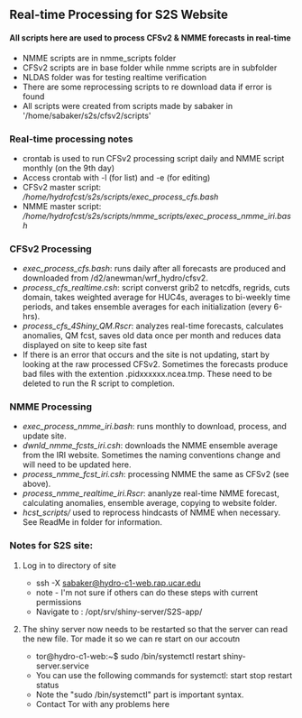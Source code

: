 ## Real-time Processing for S2S Website

#### All scripts here are used to process CFSv2 & NMME forecasts in real-time
- NMME scripts are in nmme_scripts folder
- CFSv2 scripts are in base folder while nmme scripts are in subfolder
- NLDAS folder was for testing realtime verification
- There are some reprocessing scripts to re download data if error is found
- All scripts were created from scripts made by sabaker in '/home/sabaker/s2s/cfsv2/scripts'

### Real-time processing notes
   - crontab is used to run CFSv2 processing script daily and NMME script monthly (on the 9th day)
   - Access crontab with -l (for list) and -e (for editing)
   - CFSv2 master script: */home/hydrofcst/s2s/scripts/exec_process_cfs.bash*
   - NMME master script: */home/hydrofcst/s2s/scripts/nmme_scripts/exec_process_nmme_iri.bash*
   
### CFSv2 Processing 
- *exec_process_cfs.bash*: runs daily after all forecasts are produced and downloaded from /d2/anewman/wrf_hydro/cfsv2.
- *process_cfs_realtime.csh*: script converst grib2 to netcdfs, regrids, cuts domain, takes weighted average for HUC4s, averages to bi-weekly time periods, and takes ensemble averages for each initialization (every 6-hrs).
- *process_cfs_4Shiny_QM.Rscr*: analyzes real-time forecasts, calculates anomalies, QM fcst, saves old data once per month and reduces data displayed on site to keep site fast
- If there is an error that occurs and the site is not updating, start by looking at the raw processed CFSv2. Sometimes the forecasts produce bad files with the extention .pidxxxxxx.ncea.tmp. These need to be deleted to run the R script to completion. 

### NMME Processing
- *exec_process_nmme_iri.bash*: runs monthly to download, process, and update site.
- *dwnld_nmme_fcsts_iri.csh*: downloads the NMME ensemble average from the IRI website. Sometimes the naming conventions change and will need to be updated here. 
- *process_nmme_fcst_iri.csh*: processing NMME the same as CFSv2 (see above).
- *process_nmme_realtime_iri.Rscr*: ananlyze real-time NMME forecast, calculating anomalies, ensemble average, copying to website folder.
- *hcst_scripts/* used to reprocess hindcasts of NMME when necessary. See ReadMe in folder for information.

### Notes for S2S site:
1. Log in to directory of site
   - ssh -X sabaker@hydro-c1-web.rap.ucar.edu
   - note - I'm not sure if others can do these steps with current permissions
   - Navigate to : /opt/srv/shiny-server/S2S-app/

2. The shiny server now needs to be restarted so that the server can read the new file. Tor made it so we can re
start on our accoutn
   - tor@hydro-c1-web:~$ sudo /bin/systemctl restart shiny-server.service
   - You can use the following commands for systemctl: start stop restart status
   - Note the "sudo /bin/systemctl" part is important syntax.
   - Contact Tor with any problems here

